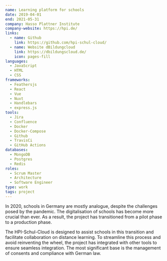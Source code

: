```yaml
---
name: Learning platform for schools
date: 2019-04-01
end: 2021-05-31
company: Hasso Plattner Institute
company-website: https://hpi.de/
links:
  - name: Github
    link: https://github.com/hpi-schul-cloud/
  - name: Website dBildungcloud
    link: https://dbildungscloud.de/
    icon: pages-fill
languages:
  - JavaScript
  - HTML
  - CSS
frameworks:
  - Feathersjs
  - React
  - Vue
  - Nuxt
  - Handlebars
  - express.js
tools:
  - Jira
  - Confluence
  - Docker
  - Docker-Compose
  - Github
  - TravisCi
  - GitHub Actions
databases:
  - MongoDB
  - Postgres
  - Redis
roles:
  - Scrum Master
  - Architecture
  - Software Engineer
type: work
tags: project
---
```


In 2020, schools in Germany are mostly analogue, despite the challenges posed by the pandemic. The digitalisation of schools has become more crucial than ever. As a result, the project has transitioned from a pilot phase to a production phase.

The HPI-Schul-Cloud is designed to assist schools in this transition and facilitate collaboration on distance learning. To streamline this process and avoid reinventing the wheel, the project has integrated with other tools to ensure seamless integration. The most significant base is the management of consents and compliance with German law.
